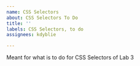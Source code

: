 ```yaml
---
name: CSS Selectors
about: CSS Selectors To Do
title: ''
labels: CSS Selectors, to do
assignees: kdyblie

---
```


Meant for what is to do for CSS Selectors of Lab 3
